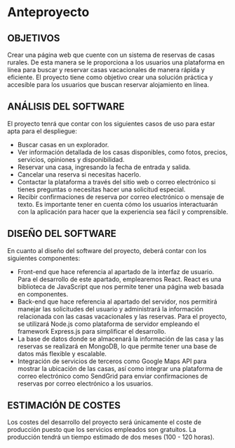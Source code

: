 # Anteproyecto

## OBJETIVOS
Crear una página web que cuente con un sistema de reservas de casas rurales. De esta manera se le proporciona a los usuarios una plataforma en línea para buscar y reservar casas vacacionales de manera rápida y eficiente. El proyecto tiene como objetivo crear una solución práctica y accesible para los usuarios que buscan reservar alojamiento en línea.

## ANÁLISIS DEL SOFTWARE
El proyecto tenrá que contar con los siguientes casos de uso para estar apta para el despliegue:
- Buscar casas en un explorador.
- Ver información detallada de los casas disponibles, como fotos, precios, servicios, opiniones y disponibilidad.
- Reservar una casa, ingresando la fecha de entrada y salida.
- Cancelar una reserva si necesitas hacerlo.
- Contactar la plataforma a través del sitio web o correo electrónico si tienes preguntas o necesitas hacer una solicitud especial.
- Recibir confirmaciones de reserva por correo electrónico o mensaje de texto.
Es importante tener en cuenta cómo los usuarios interactuarán con la aplicación para hacer que la experiencia sea fácil y comprensible. 

## DISEÑO DEL SOFTWARE
En cuanto al diseño del software del proyecto, deberá contar con los siguientes componentes:
- Front-end que hace referencia al apartado de la interfaz de usuario. Para el desarrollo de este apartado, emplearemos React. React es una biblioteca de JavaScript que nos permite tener una página web basada en componentes.
- Back-end que hace referencia al apartado del servidor, nos permitirá manejar las solicitudes del usuario y administrará la información relacionada con las casas vacacionales y las reservas. Para el proyecto, se utilizará Node.js como plataforma de servidor empleando el framework Express.js para simplificar el desarrollo.
- La base de datos donde se almacenará la información de las casa y las reservas se realizará en MongoDB, lo que permite tener una base de datos más flexible y escalable.
- Integración de servicios de terceros como Google Maps API para mostrar la ubicación de las casas, así como integrar una plataforma de correo electrónico como SendGrid para enviar confirmaciones de reservas por correo electrónico a los usuarios.

## ESTIMACIÓN DE COSTES
Los costes del desarrollo del proyecto será únicamente el coste de producción puesto que los servicios empleados son gratuitos. La producción tendrá un tiempo estimado de dos meses (100 - 120 horas).
